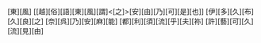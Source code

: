 [東][風] [[越][俗][語][東][風][謂]<[之]>[安][由][乃][可][是][也]] [伊][多][久][布][久][良][之] [奈][呉][乃][安][麻][能] [都][利][須][流][乎][夫][祢] [許][藝][可][久][流][見][由]

